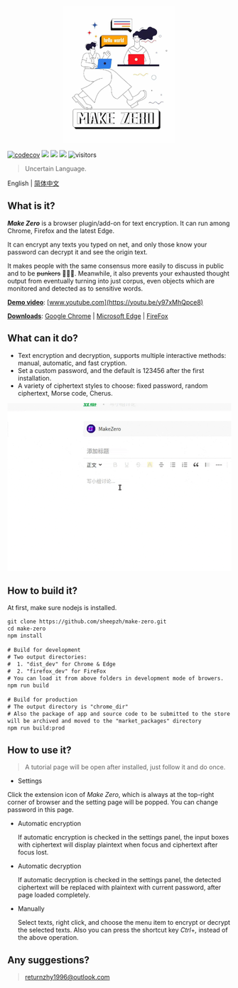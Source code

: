 <div align="center">
	<img src="./doc/img/banner.jpeg" width="50%">
</div>

[](https://api.travis-ci.com/sheepzh/make-zero.svg?branch=main)
[![codecov](https://codecov.io/gh/sheepzh/make-zero/branch/main/graph/badge.svg?token=S98QSBSKCR&style=flat-square)](https://codecov.io/gh/sheepzh/make-zero)
[![](https://img.shields.io/github/license/sheepzh/make-zero)](https://github.com/sheepzh/make-zero/blob/main/LICENSE)
[![](https://img.shields.io/badge/license-Anti%20996-blue)](https://github.com/996icu/996.ICU)
[![](https://img.shields.io/github/v/release/sheepzh/make-zero)](https://github.com/sheepzh/make-zero/releases)
![visitors](https://visitor-badge.glitch.me/badge?page_id=sheepzh.make-zero)

> Uncertain Language.


English | [简体中文](./README.zh-CN.md)


## What is it?

<b><i>Make Zero</i></b> is a browser plugin/add-on for text encryption. It can run among Chrome, Firefox and the latest Edge.

It can encrypt any texts you typed on net, and only those know your  password can decrypt it and see the origin text.

It makes people with the same consensus more easily to discuss in public and to be ~~punkers~~ 🐶🐶🐶. Meanwhile, it also prevents your exhausted thought output from eventually turning into just corpus, even objects which are monitored and detected as to sensitive words.

<u>**Demo video**</u>: [www.youtube.com](https://youtu.be/y97xMhQpce8)

<u>**Downloads**</u>: [Google Chrome](https://chrome.google.com/webstore/detail/make-zero/ihpcojcdiclghnggnlkcinbmfpomefcc?hl=zh-CN) | [Microsoft Edge](https://microsoftedge.microsoft.com/addons/detail/gkjmpdoddilgcfoeokeajfecogaaocol) | [FireFox](https://addons.mozilla.org/zh-CN/firefox/addon/make-zero/)


## What can it do?

+ Text encryption and decryption, supports multiple interactive methods: manual, automatic, and fast cryption.
+ Set a custom password, and the default is 123456 after the first installation.
+ A variety of ciphertext styles to choose: fixed password, random ciphertext, Morse code, Cherus.

<div align="center">
  <img src="./doc/img/use-in-douban.gif">
</div>

## How to build it?

At first, make sure nodejs is installed.

```shell
git clone https://github.com/sheepzh/make-zero.git
cd make-zero
npm install

# Build for development
# Two output directories:
#  1. "dist_dev" for Chrome & Edge
#  2. "firefox_dev" for FireFox
# You can load it from above folders in development mode of browers.
npm run build

# Build for production
# The output directory is "chrome_dir"
# Also the package of app and source code to be submitted to the store will be archived and moved to the "market_packages" directory 
npm run build:prod
```

## How to use it?

> A tutorial page will be open after installed, just follow it and do once.

+ Settings

 Click the extension icon of <i>Make Zero</i>, which is always at the top-right corner of browser and the setting page will be popped. You can change password in this page.

+ Automatic encryption

  If automatic encryption is checked in the settings panel, the input boxes with ciphertext will display plaintext when focus and ciphertext after focus lost.

+ Automatic decryption

  If automatic decryption is checked in the settings panel, the detected ciphertext will be replaced with plaintext with current password, after page loaded completely.

+ Manually
  
  Select texts, right click, and choose the menu item to encrypt or decrypt the selected texts. Also you can press the shortcut key <i>Ctrl</i>+<i>,</i> instead of the above operation.

## Any suggestions?

> returnzhy1996@outlook.com